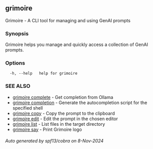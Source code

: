 ## grimoire

Grimoire - A CLI tool for managing and using GenAI prompts

### Synopsis

Grimoire helps you manage and quickly access a collection of GenAI prompts.

### Options

```
  -h, --help   help for grimoire
```

### SEE ALSO

* [grimoire complete](grimoire_complete.md)	 - Get completion from Ollama
* [grimoire completion](grimoire_completion.md)	 - Generate the autocompletion script for the specified shell
* [grimoire copy](grimoire_copy.md)	 - Copy the prompt to the clipboard
* [grimoire edit](grimoire_edit.md)	 - Edit the prompt in the chosen editor
* [grimoire list](grimoire_list.md)	 - List files in the target directory
* [grimoire say](grimoire_say.md)	 - Print Grimoire logo

###### Auto generated by spf13/cobra on 8-Nov-2024

